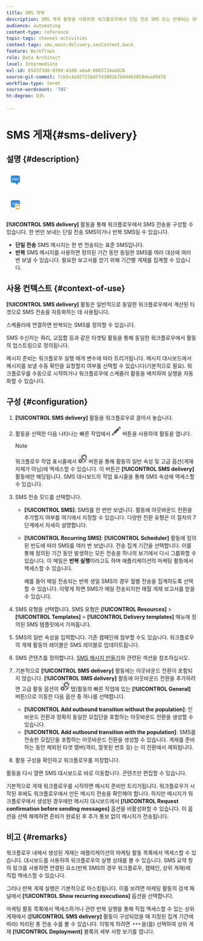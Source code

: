 ```yaml
---
title: SMS 게재
description: SMS 게재 활동을 사용하면 워크플로우에서 단일 전송 SMS 또는 반복되는 SMS 전송을 구성할 수 있습니다.
audience: automating
content-type: reference
topic-tags: channel-activities
context-tags: sms,main;delivery,smsContent,back
feature: Workflows
role: Data Architect
level: Intermediate
exl-id: 65d3f3d8-039d-4188-a6a4-0065724aa82b
source-git-commit: fcb5c4a92f23bdffd1082b7b044b5859dead9d70
workflow-type: tm+mt
source-wordcount: '785'
ht-degree: 93%

---
```


# SMS 게재{#sms-delivery}

## 설명 {#description}

![](assets/sms.png)

![](assets/recurrentsms.png)

**[!UICONTROL SMS delivery]** 활동을 통해 워크플로우에서 SMS 전송을 구성할 수 있습니다. 한 번만 보내는 단일 전송 SMS이거나 반복 SMS일 수 있습니다.

* **단일 전송** SMS 메시지는 한 번 전송되는 표준 SMS입니다.
* **반복** SMS 메시지를 사용하면 정의된 기간 동안 동일한 SMS를 여러 대상에 여러 번 보낼 수 있습니다. 필요한 보고서를 얻기 위해 기간별 게재를 집계할 수 있습니다.

## 사용 컨텍스트 {#context-of-use}

**[!UICONTROL SMS delivery]** 활동은 일반적으로 동일한 워크플로우에서 계산된 타겟으로 SMS 전송을 자동화하는 데 사용됩니다.

스케줄러에 연결하면 반복되는 SMS를 정의할 수 있습니다.

SMS 수신자는 쿼리, 교집합 등과 같은 타겟팅 활동을 통해 동일한 워크플로우에서 활동의 업스트림으로 정의됩니다.

메시지 준비는 워크플로우 실행 매개 변수에 따라 트리거됩니다. 메시지 대시보드에서 메시지를 보낼 수동 확인을 요청할지 여부를 선택할 수 있습니다(기본적으로 필요). 워크플로우를 수동으로 시작하거나 워크플로우에 스케줄러 활동을 배치하여 실행을 자동화할 수 있습니다.

## 구성 {#configuration}

1. **[!UICONTROL SMS delivery]** 활동을 워크플로우로 끌어서 놓습니다.
1. 활동을 선택한 다음 나타나는 빠른 작업에서 ![](assets/edit_darkgrey-24px.png) 버튼을 사용하여 활동을 엽니다.

   >[!NOTE]
   >
   >워크플로우 작업 표시줄에서 ![](assets/dlv_activity_params-24px.png) 버튼을 통해 활동의 일반 속성 및 고급 옵션(게재 자체가 아님)에 액세스할 수 있습니다. 이 버튼은 **[!UICONTROL SMS delivery]** 활동에만 해당됩니다. SMS 대시보드의 작업 표시줄을 통해 SMS 속성에 액세스할 수 있습니다.

1. SMS 전송 모드를 선택합니다.

   * **[!UICONTROL SMS]**: SMS를 한 번만 보냅니다. 활동에 아웃바운드 전환을 추가할지 여부를 여기에서 지정할 수 있습니다. 다양한 전환 유형은 이 절차의 7단계에서 자세히 설명합니다.
   * **[!UICONTROL Recurring SMS]**: **[!UICONTROL Scheduler]** 활동에 정의된 빈도에 따라 SMS를 여러 번 보냅니다. 전송 집계 기간을 선택합니다. 이를 통해 정의된 기간 동안 발생하는 모든 전송을 하나의 보기에서 다시 그룹화할 수 있습니다. 이 메일은 **반복 실행**&#x200B;이라고도 하며 애플리케이션의 마케팅 활동에서 액세스할 수 있습니다.

     예를 들어 매일 전송되는 반복 생일 SMS의 경우 월별 전송을 집계하도록 선택할 수 있습니다. 이렇게 하면 SMS가 매일 전송되지만 매월 게재 보고서를 받을 수 있습니다.

1. SMS 유형을 선택합니다. SMS 유형은 **[!UICONTROL Resources]** > **[!UICONTROL Templates]** > **[!UICONTROL Delivery templates]** 메뉴에 정의된 SMS 템플릿에서 가져옵니다.
1. SMS의 일반 속성을 입력합니다. 기존 캠페인에 첨부할 수도 있습니다. 워크플로우의 게재 활동의 레이블은 SMS 레이블로 업데이트됩니다.
1. SMS 콘텐츠를 정의합니다. [SMS 메시지 만들기](../../channels/using/creating-an-sms-message.md)와 관련된 섹션을 참조하십시오.
1. 기본적으로 **[!UICONTROL SMS delivery]** 활동에는 아웃바운드 전환이 포함되지 않습니다. **[!UICONTROL SMS delivery]** 활동에 아웃바운드 전환을 추가하려면 고급 활동 옵션의 ![](assets/dlv_activity_params-24px.png) 탭(활동의 빠른 작업에 있는 **[!UICONTROL General]** 버튼)으로 이동한 다음 옵션 중 하나를 선택합니다.

   * **[!UICONTROL Add outbound transition without the population]**: 인바운드 전환과 정확히 동일한 모집단을 포함하는 아웃바운드 전환을 생성할 수 있습니다.
   * **[!UICONTROL Add outbound transition with the population]**: SMS를 전송한 모집단을 포함하는 아웃바운드 전환을 생성할 수 있습니다. 게재를 준비하는 동안 제외된 타겟 멤버(격리, 잘못된 번호 등) 는 이 전환에서 제외됩니다.

1. 활동 구성을 확인하고 워크플로우를 저장합니다.

활동을 다시 열면 SMS 대시보드로 바로 이동합니다. 콘텐츠만 편집할 수 있습니다.

기본적으로 게재 워크플로우를 시작하면 메시지 준비만 트리거됩니다. 워크플로우가 시작된 후에도 워크플로우에서 만든 메시지 전송을 확인해야 합니다. 하지만 메시지가 워크플로우에서 생성된 경우에만 메시지 대시보드에서 **[!UICONTROL Request confirmation before sending messages]** 옵션을 비활성화할 수 있습니다. 이 옵션을 선택 해제하면 준비가 완료된 후 추가 통보 없이 메시지가 전송됩니다.

## 비고 {#remarks}

워크플로우 내에서 생성된 게재는 애플리케이션의 마케팅 활동 목록에서 액세스할 수 있습니다. 대시보드를 사용하여 워크플로우의 실행 상태를 볼 수 있습니다. SMS 요약 창의 링크를 사용하면 연결된 요소(반복 SMS의 경우 워크플로우, 캠페인, 상위 게재)에 직접 액세스할 수 있습니다.

그러나 반복 게재 실행은 기본적으로 마스킹됩니다. 이를 보려면 마케팅 활동의 검색 패널에서 **[!UICONTROL Show recurring executions]** 옵션을 선택합니다.

마케팅 활동 목록에서 액세스하거나 관련 반복 실행을 통해 직접 액세스할 수 있는 상위 게재에서 (**[!UICONTROL SMS delivery]** 활동이 구성되었을 때 지정된 집계 기간에 따라) 처리된 총 전송 수를 볼 수 있습니다. 이렇게 하려면 ![](assets/wkf_dlv_detail_button.png)을(를) 선택하여 상위 게재 **[!UICONTROL Deployment]** 블록의 세부 사항 보기를 엽니다.
